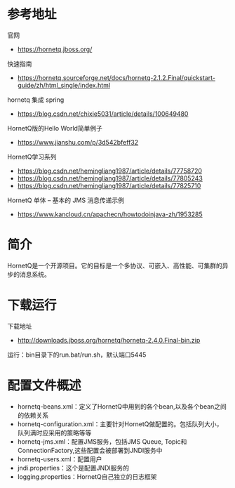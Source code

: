 # 参考地址
官网
- https://hornetq.jboss.org/
  
快速指南
- https://hornetq.sourceforge.net/docs/hornetq-2.1.2.Final/quickstart-guide/zh/html_single/index.html

hornetq 集成 spring
- https://blog.csdn.net/chixie5031/article/details/100649480

HornetQ版的Hello World简单例子
- https://www.jianshu.com/p/3d542bfeff32

HornetQ学习系列
- https://blog.csdn.net/hemingliang1987/article/details/77758720
- https://blog.csdn.net/hemingliang1987/article/details/77805243
- https://blog.csdn.net/hemingliang1987/article/details/77825710

HornetQ 单体 – 基本的 JMS 消息传递示例
- https://www.kancloud.cn/apachecn/howtodoinjava-zh/1953285

# 简介
HornetQ是一个开源项目。它的目标是一个多协议、可嵌入、高性能、可集群的异步的消息系统。

# 下载运行
下载地址
- http://downloads.jboss.org/hornetq/hornetq-2.4.0.Final-bin.zip

运行：bin目录下的run.bat/run.sh，默认端口5445

# 配置文件概述
- hornetq-beans.xml：定义了HornetQ中用到的各个bean,以及各个bean之间的依赖关系
- hornetq-configuration.xml：主要针对HornetQ做配置的。包括队列大小，队列满时应采用的策略等等
- hornetq-jms.xml：配置JMS服务，包括JMS Queue, Topic和ConnectionFactory,这些配置会被部署到JNDI服务中
- hornetq-users.xml：配置用户
- jndi.properties：这个是配置JNDI服务的
- logging.properties：HornetQ自己独立的日志框架
